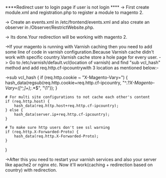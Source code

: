 
****Redirect user to login page if user is not login ****
-> First create module.xml and registration.php to register a module to magento 2.

-> Create an events.xml in /etc/frontend/events.xml and also create an observer in /Observer/RestrictWebsite.php.

-> Its done.Your redirection will be working with magento 2.

->If your magento is running with Varnish caching then you need to add some line of code in varnish configuration.Because Varnish cache didn't work with specific country.Varnish cache store a hole page for every user.
-> Go to /etc/varnish/default.vcl(location of varnish) and find "sub vcl_hash" method and add req.http.cf-ipcountrywith 3 location as mentioned below:-

->sub vcl_hash {
    if (req.http.cookie ~ "X-Magento-Vary=") {
        hash_data(regsub(req.http.cookie+req.http.cf-ipcountry, "^.*?X-Magento-Vary=([^;]+);*.*$", "\1"));
    }

    # For multi site configurations to not cache each other's content
    if (req.http.host) {
        hash_data(req.http.host+req.http.cf-ipcountry);
    } else {
        hash_data(server.ip+req.http.cf-ipcountry);
    }

    # To make sure http users don't see ssl warning
    if (req.http.X-Forwarded-Proto) {
        hash_data(req.http.X-Forwarded-Proto);
    }

}

->After this you need to restart your varnish services and also your server like apache2 or nginx etc. Now it'll work(caching + redirection based on country) with redirection.
